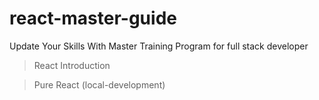 # react-master-guide

Update Your Skills With Master Training Program for full stack developer

> React Introduction

> Pure React (local-development) 
